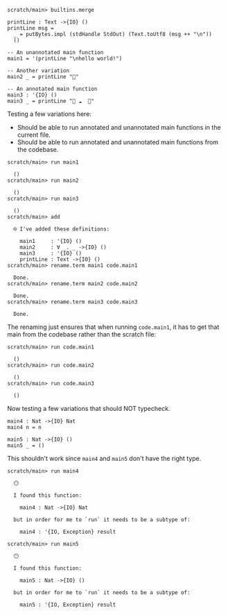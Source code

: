 ``` ucm :hide
scratch/main> builtins.merge
```

``` unison :hide
printLine : Text ->{IO} ()
printLine msg =
  _ = putBytes.impl (stdHandle StdOut) (Text.toUtf8 (msg ++ "\n"))
  ()

-- An unannotated main function
main1 = '(printLine "\nhello world!")

-- Another variation
main2 _ = printLine "🌹"

-- An annotated main function
main3 : '{IO} ()
main3 _ = printLine "🦄 ☁️  🌈"
```

Testing a few variations here:

  - Should be able to run annotated and unannotated main functions in the current file.
  - Should be able to run annotated and unannotated main functions from the codebase.

``` ucm
scratch/main> run main1

  ()
scratch/main> run main2

  ()
scratch/main> run main3

  ()
scratch/main> add

  ⍟ I've added these definitions:

    main1     : '{IO} ()
    main2     : ∀ _. _ ->{IO} ()
    main3     : '{IO} ()
    printLine : Text ->{IO} ()
scratch/main> rename.term main1 code.main1

  Done.
scratch/main> rename.term main2 code.main2

  Done.
scratch/main> rename.term main3 code.main3

  Done.
```

The renaming just ensures that when running `code.main1`, it has to get that main from the codebase rather than the scratch file:

``` ucm
scratch/main> run code.main1

  ()
scratch/main> run code.main2

  ()
scratch/main> run code.main3

  ()
```

Now testing a few variations that should NOT typecheck.

``` unison :hide
main4 : Nat ->{IO} Nat
main4 n = n

main5 : Nat ->{IO} ()
main5 _ = ()
```

This shouldn't work since `main4` and `main5` don't have the right type.

``` ucm :error
scratch/main> run main4

  😶

  I found this function:

    main4 : Nat ->{IO} Nat

  but in order for me to `run` it needs to be a subtype of:

    main4 : '{IO, Exception} result
```

``` ucm :error
scratch/main> run main5

  😶

  I found this function:

    main5 : Nat ->{IO} ()

  but in order for me to `run` it needs to be a subtype of:

    main5 : '{IO, Exception} result
```
